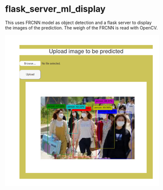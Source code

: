 # flask_server_ml_display
This uses FRCNN model as object detection and a flask server to display the images of the prediction. The weigh of the FRCNN is read with OpenCV.


![alt text](https://github.com/adezoguns/flask_server_ml_display/blob/main/screenshot.png)
